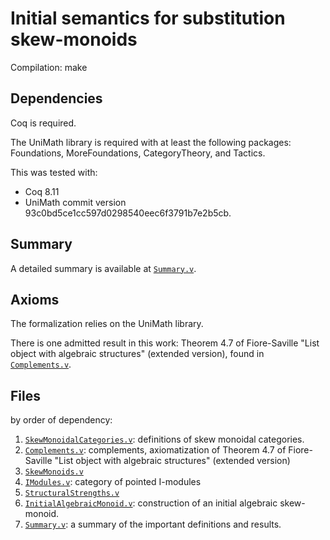 # Initial semantics for substitution skew-monoids 

Compilation: make

## Dependencies

Coq is required.

The UniMath library is required with at least the following packages:
Foundations, MoreFoundations, CategoryTheory, and Tactics.

This was tested with:
- Coq 8.11
- UniMath commit version 93c0bd5ce1cc597d0298540eec6f3791b7e2b5cb.

## Summary 

A detailed summary is available at [`Summary.v`](Summary.v).

## Axioms

The formalization relies on the UniMath library.

There is one admitted result in this work: Theorem 4.7 of Fiore-Saville "List 
object with algebraic structures" (extended version), found in [`Complements.v`](Complements.v).


## Files

by order of dependency:

1. [`SkewMonoidalCategories.v`](SkewMonoidalCategories.v): definitions of
skew monoidal categories.
2. [`Complements.v`](Complements.v): complements, axiomatization of Theorem 4.7
of Fiore-Saville "List object with algebraic structures" (extended version)
3. [`SkewMonoids.v`](SkewMonoids.v)
4. [`IModules.v`](IModules.v): category of pointed I-modules
5. [`StructuralStrengths.v`](StructuralStrengths.v)
6. [`InitialAlgebraicMonoid.v`](InitialAlgebraicMonoid.v): construction of an 
initial algebraic skew-monoid.
7. [`Summary.v`](Summary.v): a summary of the important definitions and results.



